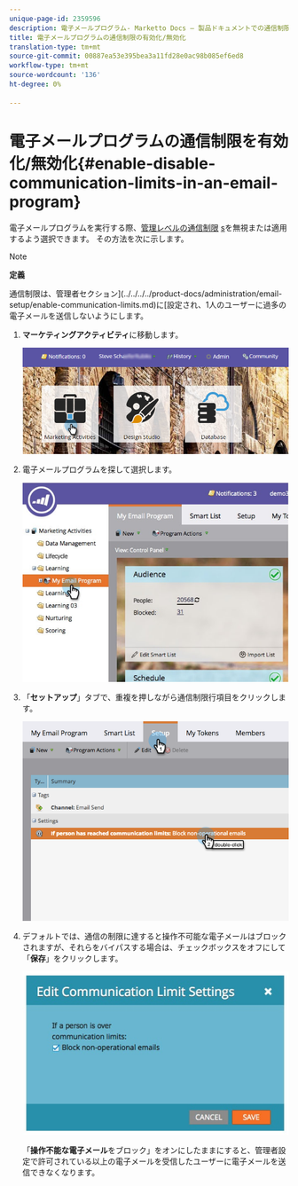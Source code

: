```yaml
---
unique-page-id: 2359596
description: 電子メールプログラム- Marketto Docs — 製品ドキュメントでの通信制限の有効化/無効化
title: 電子メールプログラムの通信制限の有効化/無効化
translation-type: tm+mt
source-git-commit: 00887ea53e395bea3a11fd28e0ac98b085ef6ed8
workflow-type: tm+mt
source-wordcount: '136'
ht-degree: 0%

---
```



# 電子メールプログラムの通信制限を有効化/無効化{#enable-disable-communication-limits-in-an-email-program}

電子メールプログラムを実行する際、[管理レベルの通信制限](../../../../product-docs/administration/email-setup/enable-communication-limits.md) [s](../../../../product-docs/administration/email-setup/enable-communication-limits.md)を無視または適用するよう選択できます。 その方法を次に示します。

>[!NOTE]
>
>**定義**
>
>通信制限は、管理者セクション](../../../../product-docs/administration/email-setup/enable-communication-limits.md)に[設定され、1人のユーザーに過多の電子メールを送信しないようにします。

1. **マーケティングアクティビティ**&#x200B;に移動します。

   ![](assets/login-marketing-activities-3.png)

1. 電子メールプログラムを探して選択します。

   ![](assets/selectemailprogram-3.jpg)

1. 「**セットアップ**」タブで、重複を押しながら通信制限行項目をクリックします。

   ![](assets/blockoperational.png)

1. デフォルトでは、通信の制限に達すると操作不可能な電子メールはブロックされますが、それらをバイパスする場合は、チェックボックスをオフにして「**保存**」をクリックします。

   ![](assets/ifaperson.jpg)

   「**操作不能な電子メール**&#x200B;をブロック」をオンにしたままにすると、管理者設定で許可されている以上の電子メールを受信したユーザーに電子メールを送信できなくなります。


